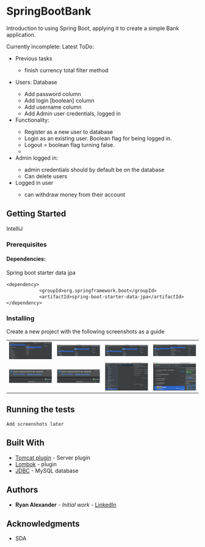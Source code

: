 # SpringBootBank

Introduction to using Spring Boot, applying it to create a simple Bank application. <br>
<p>Currently incomplete: Latest ToDo:
<ul> <li>Previous tasks</li> 
<ul><li> finish currency total filter method</li></ul>
</ul>

<ul>
	<li>Users: Database</li>
	<ul>
<li>Add password column</li>
	<li>Add login [boolean] column</li>
	<li>Add username column</li>
	<li>Add Admin user credentials, logged in</li>
	</ul>
<li>Functionality:</li><ul>
	<li>Register as a new user to database</li>
	<li>Login as an existing user. Boolean flag for being logged in.</li>
	<li>Logout = boolean flag turning false.</li>
	<li></li></ul>
	<li>Admin logged in: </li><ul>
	<li>admin credentials should by default be on the database</li>
	<li>Can delete users</li></ul>
	<li>Logged in user </li><ul>
	<li>can withdraw money from their account</li></ul>
</ul>
</p>

## Getting Started

IntelliJ

### Prerequisites 
#### Dependencies:

Spring boot starter data jpa
```
<dependency>
            <groupId>org.springframework.boot</groupId>
            <artifactId>spring-boot-starter-data-jpa</artifactId>
</dependency>
```

### Installing

Create a new project with the following screenshots as a guide
<table>
    <tr>
        <td>
            <img alt="step 1" src="docs/screenshots/image201.png">
        </td>
        <td>
            <img alt="step 2" src="docs/screenshots/image202.png">
        </td>
        <td>
            <img alt="step 3" src="docs/screenshots/image203.png">
        </td>
<td><img alt="step 4" src="docs/screenshots/image204.png"></td>
    </tr>
<tr>
        <td>
            <img alt="step 5" src="docs/screenshots/image205.png">
        </td>
        <td>
            <img alt="step 6" src="docs/screenshots/image205.png">
        </td>
        <td>
            <img alt="step 7" src="docs/screenshots/image207.png">
        </td>
<td><img alt="step 8" src="docs/screenshots/image208.png"></td>
    </tr>
</table>


## Running the tests

```
Add screenshots later
```

## Built With

* [Tomcat plugin](https://mvnrepository.com/artifact/org.apache.tomcat/tomcat-jdbc) - Server plugin
* [Lombok](https://mvnrepository.com/artifact/org.projectlombok/lombok) - plugin
* [JDBC](https://mvnrepository.com/artifact/org.apache.tomcat/tomcat-jdbc) - MySQL database

## Authors

* **Ryan Alexander** - *Initial work* - [LinkedIn](https://www.linkedin.com/in/rememberryan/)


## Acknowledgments

* SDA